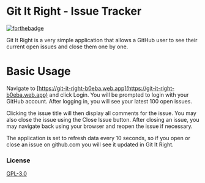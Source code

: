 Git It Right - Issue Tracker
=======

[![forthebadge](https://forthebadge.com/images/badges/made-with-javascript.svg)](https://forthebadge.com)

Git It Right is a very simple application that allows a GitHub user to see their current open issues and close them one by one.


Basic Usage
===========
Navigate to [https://git-it-right-b0eba.web.app](https://git-it-right-b0eba.web.app) and click Login.  You will be prompted to login with your GitHub account.
After logging in, you will see your latest 100 open issues.

Clicking the issue title will then display all comments for the issue.  You may also close the issue using the Close Issue button.
After closing an issue, you may navigate back using your browser and reopen the issue if necessary.

The application is set to refresh data every 10 seconds, so if you open or close an issue on github.com you will see it updated in Git It Right.

### License

[GPL-3.0](/LICENSE.md)